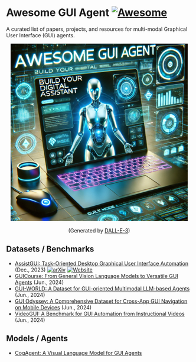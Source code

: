# Awesome GUI Agent [![Awesome](https://cdn.rawgit.com/sindresorhus/awesome/d7305f38d29fed78fa85652e3a63e154dd8e8829/media/badge.svg)](https://github.com/sindresorhus/awesome) <!-- omit in toc -->
A curated list of papers, projects, and resources for multi-modal Graphical User Interface (GUI) agents.

<p align="center">
<img src="./teaser.webp" width="480px"/>   
</p>
<p align="center">
(Generated by <a href="https://openai.com/index/dall-e-3/">DALL-E-3</a>)
</p>

## Datasets / Benchmarks
+ [AssistGUI: Task-Oriented Desktop Graphical User Interface Automation](https://showlab.github.io/assistgui/) (Dec., 2023)
  [![arXiv](https://img.shields.io/badge/arXiv-b31b1b.svg)](https://arxiv.org/abs/2401.07781)
  [![Website](https://img.shields.io/badge/Website-9cf)](https://showlab.github.io/assistgui/)
+ [GUICourse: From General Vision Language Models to Versatile GUI Agents](https://arxiv.org/pdf/2406.11317) (Jun., 2024)
+ [GUI-WORLD: A Dataset for GUI-oriented Multimodal LLM-based Agents](https://arxiv.org/abs/2406.10819) (Jun., 2024)
+ [GUI Odyssey: A Comprehensive Dataset for Cross-App GUI Navigation on Mobile Devices](https://arxiv.org/abs/2406.10819) (Jun., 2024)
+ [VideoGUI: A Benchmark for GUI Automation from Instructional Videos](https://showlab.github.io/videogui/) (Jun., 2024)

## Models / Agents
- [CogAgent: A Visual Language Model for GUI Agents](https://arxiv.org/abs/2312.08914)
